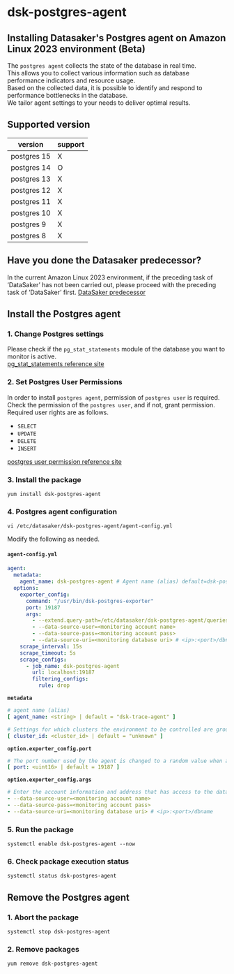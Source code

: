 # dsk-postgres-agent

## Installing Datasaker's Postgres agent on Amazon Linux 2023 environment (Beta)

The `postgres agent` collects the state of the database in real time.\
This allows you to collect various information such as database performance indicators and resource usage.\
Based on the collected data, it is possible to identify and respond to performance bottlenecks in the database.\
We tailor agent settings to your needs to deliver optimal results.

## Supported version

| version | support |
| ----------- | ------- |
| postgres 15 | X |
| postgres 14 | O |
| postgres 13 | X |
| postgres 12 | X |
| postgres 11 | X |
| postgres 10 | X |
| postgres 9 | X |
| postgres 8 | X |

## Have you done the Datasaker predecessor?

In the current Amazon Linux 2023 environment, if the preceding task of ‘DataSaker’ has not been carried out, please proceed with the preceding task of ‘DataSaker’ first. [DataSaker predecessor](dsk-postgres-agent/en/$%7BPREPARATION\_MANUAL\_KR%7D/)

## Install the Postgres agent

### 1. Change Postgres settings

Please check if the `pg_stat_statements` module of the database you want to monitor is active.\
[pg\_stat\_statements reference site](https://www.postgresql.org/docs/14/pgstatstatements.html)

### 2. Set Postgres User Permissions

In order to install `postgres agent`, permission of `postgres user` is required.\
Check the permission of the `postgres user`, and if not, grant permission.\
Required user rights are as follows.

* `SELECT`
* `UPDATE`
* `DELETE`
* `INSERT`

[postgres user permission reference site](https://www.postgresql.org/docs/14/sql-grant.html)

### 3. Install the package

```shell
yum install dsk-postgres-agent
```

### 4. Postgres agent configuration

```shell
vi /etc/datasaker/dsk-postgres-agent/agent-config.yml
```

Modify the following as needed.

#### `agent-config.yml`

```yaml
agent:
  metadata:
    agent_name: dsk-postgres-agent # Agent name (alias) default=dsk-postgres-agent
  options:
    exporter_config:
      command: "/usr/bin/dsk-postgres-exporter"
      port: 19187
      args:
        - --extend.query-path=/etc/datasaker/dsk-postgres-agent/queries.yaml
        - --data-source-user=<monitoring account name>
        - --data-source-pass=<monitoring account pass>
        - --data-source-uri=<monitoring database uri> # <ip>:<port>/dbname
    scrape_interval: 15s
    scrape_timeout: 5s
    scrape_configs:
      - job_name: dsk-postgres-agent
        url: localhost:19187
        filtering_configs:
          rule: drop
```

**`metadata`**

```yaml
# agent name (alias)
[ agent_name: <string> | default = "dsk-trace-agent" ]

# Settings for which clusters the environment to be controlled are grouped into
[ cluster_id: <cluster_id> | default = "unknown" ]
```

**`option.exporter_config.port`**

```yaml
# The port number used by the agent is changed to a random value when a port conflict occurs with an existing application.
[ port: <uint16> | default = 19187 ]
```

**`option.exporter_config.args`**

```yaml
# Enter the account information and address that has access to the database you want to control.
- --data-source-user=<monitoring account name>
- --data-source-pass=<monitoring account pass>
- --data-source-uri=<monitoring database uri> # <ip>:<port>/dbname
```

### 5. Run the package

```shell
systemctl enable dsk-postgres-agent --now
```

### 6. Check package execution status

```shell
systemctl status dsk-postgres-agent
```

## Remove the Postgres agent

### 1. Abort the package

```shell
systemctl stop dsk-postgres-agent
```

### 2. Remove packages

```shell
yum remove dsk-postgres-agent
```